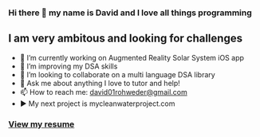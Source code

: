 ### Hi there 👋 my name is David and I love all things programming
## I am very ambitous and looking for challenges

- 🔭 I’m currently working on Augmented Reality Solar System iOS app
- 🌱 I’m improving my DSA skills
- 👯 I’m looking to collaborate on a multi language DSA library
- 💬 Ask me about anything I love to tutor and help!
- 📫 How to reach me: david01rohweder@gmail.com
- :arrow_forward: My next project is mycleanwaterproject.com

### [View my resume](https://github.com/davidrohweder/davidrohweder.github.io/blob/master/resume/David%20Rohweder%20Resume.pdf)
